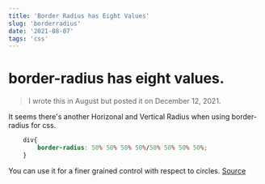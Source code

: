 ```yaml
---
title: 'Border Radius has Eight Values'
slug: 'borderradius'
date: '2021-08-07'
tags: 'css'
---
```


# border-radius has eight values.

> I wrote this in August but posted it on December 12, 2021.

It seems there's another Horizonal and Vertical Radius when using border-radius for css.

```css
    div{
        border-radius: 50% 50% 50% 50%/50% 50% 50% 50%;
    }
```


You can use it for a finer grained control with respect to circles.
[Source](https://egghead.io/lessons/css-use-the-border-radius-css-property-to-define-horizontal-and-vertical-radius)